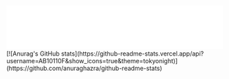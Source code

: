 <div>
		<img src="./n.svg" width="100%" height="100" alt="Click to see the source">
</div>
[![Anurag's GitHub stats](https://github-readme-stats.vercel.app/api?username=AB10110F&show_icons=true&theme=tokyonight)](https://github.com/anuraghazra/github-readme-stats)
